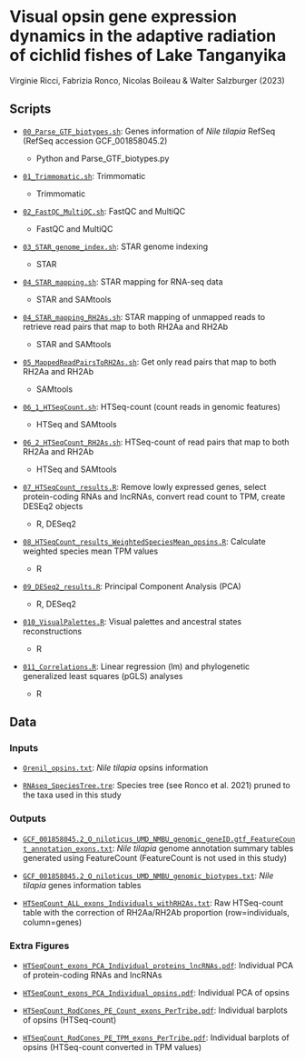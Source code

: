 # Visual opsin gene expression dynamics in the adaptive radiation of cichlid fishes of Lake Tanganyika
Virginie Ricci, Fabrizia Ronco, Nicolas Boileau & Walter Salzburger (2023)

## Scripts

* [`00_Parse_GTF_biotypes.sh`](Scripts/00_Parse_GTF_biotypes.sh): Genes information of _Nile tilapia_ RefSeq (RefSeq accession GCF_001858045.2)
  * Python and Parse_GTF_biotypes.py

* [`01_Trimmomatic.sh`](Scripts/01_Trimmomatic.sh): Trimmomatic
  * Trimmomatic

* [`02_FastQC_MultiQC.sh`](Scripts/02_FastQC_MultiQC.sh): FastQC and MultiQC
  * FastQC and MultiQC

* [`03_STAR_genome_index.sh`](Scripts/03_STAR_genome_index.sh): STAR genome indexing
  * STAR

* [`04_STAR_mapping.sh`](Scripts/04_STAR_mapping.sh): STAR mapping for RNA-seq data
  * STAR and SAMtools

* [`04_STAR_mapping_RH2As.sh`](Scripts/04_STAR_mapping_RH2As.sh): STAR mapping of unmapped reads to retrieve read pairs that map to both RH2Aa and RH2Ab
  * STAR and SAMtools

* [`05_MappedReadPairsToRH2As.sh`](Scripts/05_MappedReadPairsToRH2As.sh): Get only read pairs that map to both RH2Aa and RH2Ab
  * SAMtools

* [`06_1_HTSeqCount.sh`](Scripts/06_HTSeqCount.sh): HTSeq-count (count reads in genomic features)
  * HTSeq and SAMtools

* [`06_2_HTSeqCount_RH2As.sh`](Scripts/06_HTSeqCount_RH2As.sh): HTSeq-count of read pairs that map to both RH2Aa and RH2Ab
  * HTSeq and SAMtools
 
* [`07_HTSeqCount_results.R`](Scripts/HTSeqCount_results.R): Remove lowly expressed genes, select protein-coding RNAs and lncRNAs, convert read count to TPM, create DESEq2 objects
  * R, DESeq2

* [`08_HTSeqCount_results_WeightedSpeciesMean_opsins.R`](Scripts/08_HTSeqCount_results_WeightedSpeciesMean_opsins.R): Calculate weighted species mean TPM values
  * R

* [`09_DESeq2_results.R`](Scripts/09_DESeq2_results.R): Principal Component Analysis (PCA)
  * R, DESeq2

* [`010_VisualPalettes.R`](Scripts/010_VisualPalettes.R): Visual palettes and ancestral states reconstructions
  * R

* [`011_Correlations.R`](Scripts/011_Correlations.R): Linear regression (lm) and phylogenetic generalized least squares (pGLS) analyses
  * R




## Data

### Inputs

* [`Orenil_opsins.txt`](Data/Orenil_opsins.txt): _Nile tilapia_ opsins information

* [`RNAseq_SpeciesTree.tre`](Data/RNAseq_SpeciesTree.tre): Species tree (see Ronco et al. 2021) pruned to the taxa used in this study

### Outputs

* [`GCF_001858045.2_O_niloticus_UMD_NMBU_genomic_geneID.gtf_FeatureCount_annotation_exons.txt`](Data/GCF_001858045.2_O_niloticus_UMD_NMBU_genomic_geneID.gtf_FeatureCount_annotation_exons.txt): _Nile tilapia_ genome annotation summary tables generated using FeatureCount (FeatureCount is not used in this study)

* [`GCF_001858045.2_O_niloticus_UMD_NMBU_genomic_biotypes.txt`](Data/GCF_001858045.2_O_niloticus_UMD_NMBU_genomic_biotypes.txt): _Nile tilapia_ genes information tables

* [`HTSeqCount_ALL_exons_Individuals_withRH2As.txt`](Data/HTSeqCount_ALL_exons_Individuals_withRH2As.txt): Raw HTSeq-count table with the correction of RH2Aa/RH2Ab proportion (row=individuals, column=genes)

### Extra Figures

* [`HTSeqCount_exons_PCA_Individual_proteins_lncRNAs.pdf`](Data/Extra_figures/HTSeqCount_exons_PCA_Individual_proteins_lncRNAs.pdf): Individual PCA of protein-coding RNAs and lncRNAs

* [`HTSeqCount_exons_PCA_Individual_opsins.pdf`](Data/Extra_figures/HTSeqCount_exons_PCA_Individual_opsins.pdf): Individual PCA of opsins

* [`HTSeqCount_RodCones_PE_Count_exons_PerTribe.pdf`](Data/Extra_figures/HTSeqCount_RodCones_PE_Count_exons_PerTribe.pdf): Individual barplots of opsins (HTSeq-count)

* [`HTSeqCount_RodCones_PE_TPM_exons_PerTribe.pdf`](Data/Extra_figures/HTSeqCount_RodCones_PE_TPM_exons_PerTribe.pdf): Individual barplots of opsins (HTSeq-count converted in TPM values)

